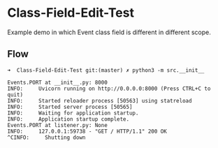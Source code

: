 # Class-Field-Edit-Test

Example demo in which Event class field is different in different scope.


## Flow
```
➜  Class-Field-Edit-Test git:(master) ✗ python3 -m src.__init__

Events.PORT at __init__.py: 8000
INFO:     Uvicorn running on http://0.0.0.0:8000 (Press CTRL+C to quit)
INFO:     Started reloader process [50563] using statreload
INFO:     Started server process [50565]
INFO:     Waiting for application startup.
INFO:     Application startup complete.
Events.PORT at listener.py: None
INFO:     127.0.0.1:59738 - "GET / HTTP/1.1" 200 OK
^CINFO:     Shutting down
```
